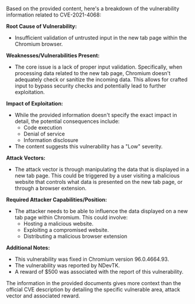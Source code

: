 Based on the provided content, here's a breakdown of the vulnerability information related to CVE-2021-4068:

**Root Cause of Vulnerability:**
- Insufficient validation of untrusted input in the new tab page within the Chromium browser.

**Weaknesses/Vulnerabilities Present:**
- The core issue is a lack of proper input validation. Specifically, when processing data related to the new tab page, Chromium doesn't adequately check or sanitize the incoming data. This allows for crafted input to bypass security checks and potentially lead to further exploitation.

**Impact of Exploitation:**
- While the provided information doesn't specify the exact impact in detail, the potential consequences include:
    - Code execution
    - Denial of service
    - Information disclosure
- The content suggests this vulnerability has a "Low" severity.

**Attack Vectors:**
- The attack vector is through manipulating the data that is displayed in a new tab page. This could be triggered by a user visiting a malicious website that controls what data is presented on the new tab page, or through a browser extension.

**Required Attacker Capabilities/Position:**
- The attacker needs to be able to influence the data displayed on a new tab page within Chromium. This could involve:
    - Hosting a malicious website.
    - Exploiting a compromised website.
    - Distributing a malicious browser extension

**Additional Notes:**
- This vulnerability was fixed in Chromium version 96.0.4664.93.
- The vulnerability was reported by NDevTK.
- A reward of $500 was associated with the report of this vulnerability.

The information in the provided documents gives more context than the official CVE description by detailing the specific vulnerable area, attack vector and associated reward.